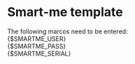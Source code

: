 # Smart-me template

The following marcos need to be entered: <br>
  {$SMARTME_USER} <br>
  {$SMARTME_PASS} <br>
  {$SMARTME_SERIAL} <br>
